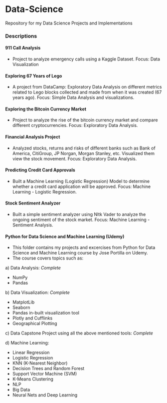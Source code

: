 # Data-Science
Repository for my Data Science Projects and Implementations

### Descriptions

#### 911 Call Analysis
* Project to analyze emergency calls using a Kaggle Dataset. Focus: Data Visualization

#### Exploring 67 Years of Lego
* A project from DataCamp: Exploratory Data Analysis on different metrics related to Lego blocks collected and made from when it was created (67 years ago). Focus: Simple Data Analysis and visualizations.

#### Exploring the Bitcoin Currency Market
* Project to analyze the rise of the bitcoin currency market and compare different cryptocurrencies. Focus: Exploratory Data Analysis.

#### Financial Analysis Project
* Analyzed stocks, returns and risks of different banks such as Bank of America, CitiGroup, JP Norgan, Morgan Stanley, etc. Visualized them view the stock movement. Focus: Exploratory Data Analysis.

#### Predicting Credit Card Approvals
* Built a Machine Learning (Logistic Regression) Model to determine whether a credit card application will be approved. Focus: Machine Learning - Logistic Regression.

#### Stock Sentiment Analyzer
* Built a simple sentiment analyzer using Nltk Vader to analyze the ongoing sentiment of the stock market. Focus: Machine Learning - Sentiment Analysis.

#### Python for Data Science and Machine Learning (Udemy)
* This folder contains my projects and excercises from Python for Data Science and Machine Learning course by Jose Portilla on Udemy.
* The course covers topics such as:

a) Data Analysis: *Complete*
* NumPy
* Pandas

b) Data Visualization:   *Complete*     
* MatplotLib
* Seaborn
* Pandas in-built visualization tool
* Plotly and Cufflinks
* Geographical Plotting

c) Data Capstone Project using all the above mentioned tools: *Complete*
  
d) Machine Learning:

* Linear Regression
* Logistic Regression
* KNN (K-Nearest Neighbor)
* Decision Trees and Random Forest
* Support Vector Machine (SVM)
* K-Means Clustering
* NLP
* Big Data
* Neural Nets and Deep Learning

   
                                   
